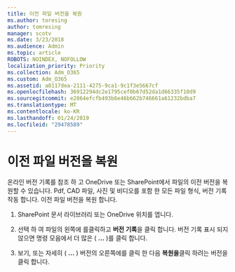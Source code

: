 ```yaml
---
title: 이전 파일 버전을 복원
ms.author: toresing
author: tomresing
manager: scotv
ms.date: 3/23/2018
ms.audience: Admin
ms.topic: article
ROBOTS: NOINDEX, NOFOLLOW
localization_priority: Priority
ms.collection: Adm_O365
ms.custom: Adm_O365
ms.assetid: a8117dea-2111-4275-9ca1-9c1f3e5667cf
ms.openlocfilehash: 36912294dc2e1795cef0b67d52da1d66335f10d9
ms.sourcegitcommit: e2864efcfb493b6e46b662b746661a61232bdba7
ms.translationtype: MT
ms.contentlocale: ko-KR
ms.lasthandoff: 01/24/2019
ms.locfileid: "29478589"
---
```

# <a name="restore-a-previous-file-version"></a>이전 파일 버전을 복원

온라인 버전 기록를 참조 하 고 OneDrive 또는 SharePoint에서 파일의 이전 버전을 복원할 수 있습니다. Pdf, CAD 파일, 사진 및 비디오를 포함 한 모든 파일 형식, 버전 기록 작동 합니다. 이전 파일 버전을 복원 합니다.
  
1. SharePoint 문서 라이브러리 또는 OneDrive 위치를 엽니다.
    
2. 선택 하 여 파일의 왼쪽에 를클릭하고 **버전 기록**을 클릭 합니다. 버전 기록 표시 되지 않으면 명령 모음에서 더 많은 ( **...** )를 클릭 합니다. 
    
3. 보기, 또는 자세히 ( **...** ) 버전의 오른쪽에를 클릭 한 다음 **복원을**클릭 하려는 버전을 클릭 합니다.
    

